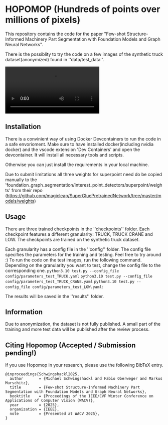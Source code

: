 # HOPOMOP (Hundreds of points over millions of pixels)
This repository contains the code for the paper "Few-shot Structure-Informed Machinery Part Segmentation with Foundation Models and Graph Neural Networks".

There is the possiblity to try the code on a few images of the synthetic truck dataset(anonymized) found in ''data/test_data''.

<video controls src="img/Video.mp4" title="Title"></video>

## Installation
There is a convinient way of using Docker Devcontainers to run the code in a safe envorioment. Make sure to have installed docker(including nvidia docker) and the vscode extension 'Dev Containers' and open the devcontainer. It will install all necessary tools and scripts.

Otherwise you can just install the requirements in your local machine.

Due to submit limitations all three weights for superpoint need do be copied manually to the 'foundation_graph_segmentation/interest_point_detectors/superpoint/weights' from their repo (https://github.com/magicleap/SuperGluePretrainedNetwork/tree/master/models/weights)

## Usage
There are three trained checkpoints in the ''checkpoints'' folder. Each checkpoint features a different granularity: TRUCK, TRUCK CRANE and LOW. The checkpoints are trained on the synthetic truck dataset.

Each granularity has a config file in the ''config'' folder. The config file specifies the parameters for the training and testing. Feel free to try around :)
To run the code on the test images, run the following command. Depending on the granularity you want to test, change the config file to the corresponding one. 
```python3.10 test.py --config_file config/parameters_test_TRUCK.yaml```
```python3.10 test.py --config_file config/parameters_test_TRUCK_CRANE.yaml```
```python3.10 test.py --config_file config/parameters_test_LOW.yaml```: 

The results will be saved in the ''results'' folder. 

## Information
Due to anonymization, the dataset is not fully published. A small part of the training and more test data will be published after the review process.

## Citing Hopomop (Accepted / Submission pending!)
If you use Hopomop in your research, please use the following BibTeX entry.

```
@inproceedings{Schwingshackl2025,
  author       = {Michael Schwingshackl and Fabio Oberweger and Markus Murschitz},
  title        = {Few-shot Structure-Informed Machinery Part Segmentation with Foundation Models and Graph Neural Networks},
  booktitle    = {Proceedings of the IEEE/CVF Winter Conference on Applications of Computer Vision (WACV)},
  year         = {2025},
  organization = {IEEE},
  note         = {Presented at WACV 2025},
}
```

